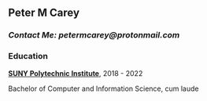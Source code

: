 ## Peter M Carey
### _Contact Me: petermcarey@protonmail.com_

### Education
[**SUNY Polytechnic Institute**](https://sunypoly.edu/), 2018 - 2022

Bachelor of Computer and Information Science, cum laude

<!--
**usernyan/usernyan** is a ✨ _special_ ✨ repository because its `README.md` (this file) appears on your GitHub profile.

Here are some ideas to get you started:

- 🔭 I’m currently working on ...
- 🌱 I’m currently learning ...
- 👯 I’m looking to collaborate on ...
- 🤔 I’m looking for help with ...
- 💬 Ask me about ...
- 📫 How to reach me: ...
- 😄 Pronouns: ...
- ⚡ Fun fact: ...
-->

